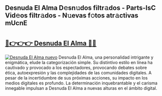 ## Desnuda El Alma D𝚎sn𝚞dos filtr𝚊dos - Parts-IsC Vid𝚎os filtr𝚊dos - N𝚞evas f𝚘tos atr𝚊ctivas mUcnE

# <h2><a href="http://mb683ln.tromn.icu/?c=Desnuda+El+Alma">🔗👉👉👉 Desnuda El Alma 🔗🔗</a></h2>

[![Desnuda El Alma nuevo](https://i.imgur.com/pEAQMta.gif)](http://mb683ln.tromn.icu/?c=Desnuda+El+Alma)
Desnuda El Alma, una personalidad intrigante y enigmática, elude la categorización simple. Su distintivo estilo en línea ha cautivado y provocado a los espectadores, provocando debates sobre ética, autoexpresión y las complejidades de las comunidades digitales. A pesar de la incertidumbre de sus próximas acciones, su impacto en los medios digitales es profundo. La determinación inquebrantable y el carisma innegable impulsan a Desnuda El Alma a nuevas alturas en el ámbito digital.
